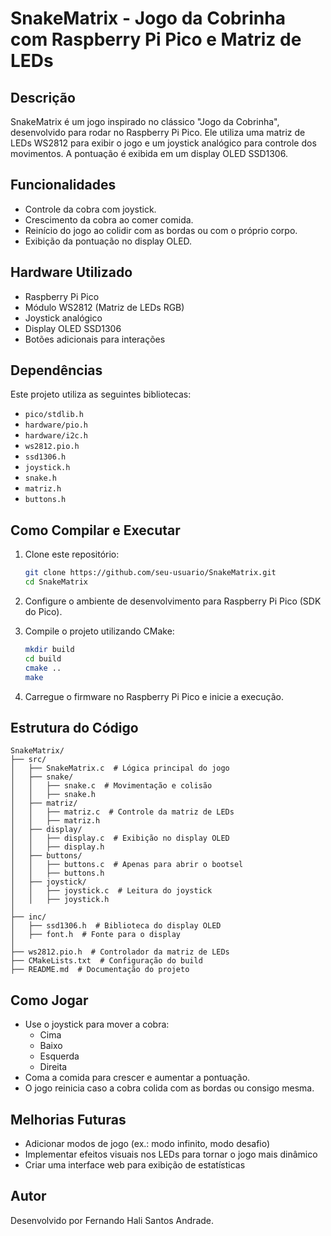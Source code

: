 # SnakeMatrix - Jogo da Cobrinha com Raspberry Pi Pico e Matriz de LEDs

## Descrição
SnakeMatrix é um jogo inspirado no clássico "Jogo da Cobrinha", desenvolvido para rodar no Raspberry Pi Pico. Ele utiliza uma matriz de LEDs WS2812 para exibir o jogo e um joystick analógico para controle dos movimentos. A pontuação é exibida em um display OLED SSD1306.

## Funcionalidades
- Controle da cobra com joystick.
- Crescimento da cobra ao comer comida.
- Reinício do jogo ao colidir com as bordas ou com o próprio corpo.
- Exibição da pontuação no display OLED.

## Hardware Utilizado
- Raspberry Pi Pico
- Módulo WS2812 (Matriz de LEDs RGB)
- Joystick analógico
- Display OLED SSD1306
- Botões adicionais para interações

## Dependências
Este projeto utiliza as seguintes bibliotecas:
- `pico/stdlib.h`
- `hardware/pio.h`
- `hardware/i2c.h`
- `ws2812.pio.h`
- `ssd1306.h`
- `joystick.h`
- `snake.h`
- `matriz.h`
- `buttons.h`

## Como Compilar e Executar
1. Clone este repositório:
   ```sh
   git clone https://github.com/seu-usuario/SnakeMatrix.git
   cd SnakeMatrix
   ```

2. Configure o ambiente de desenvolvimento para Raspberry Pi Pico (SDK do Pico).
3. Compile o projeto utilizando CMake:
   ```sh
   mkdir build
   cd build
   cmake ..
   make
   ```
4. Carregue o firmware no Raspberry Pi Pico e inicie a execução.

## Estrutura do Código
```
SnakeMatrix/
├── src/
│   ├── SnakeMatrix.c  # Lógica principal do jogo
│   ├── snake/
│   │   ├── snake.c  # Movimentação e colisão
│   │   ├── snake.h
│   ├── matriz/
│   │   ├── matriz.c  # Controle da matriz de LEDs
│   │   ├── matriz.h
│   ├── display/
│   │   ├── display.c  # Exibição no display OLED
│   │   ├── display.h
│   ├── buttons/
│   │   ├── buttons.c  # Apenas para abrir o bootsel
│   │   ├── buttons.h
│   ├── joystick/
│   │   ├── joystick.c  # Leitura do joystick
│   │   ├── joystick.h
│
├── inc/
│   ├── ssd1306.h  # Biblioteca do display OLED
│   ├── font.h  # Fonte para o display
│
├── ws2812.pio.h  # Controlador da matriz de LEDs
├── CMakeLists.txt  # Configuração do build
├── README.md  # Documentação do projeto
```

## Como Jogar
- Use o joystick para mover a cobra:
  - Cima
  - Baixo
  - Esquerda
  - Direita
- Coma a comida para crescer e aumentar a pontuação.
- O jogo reinicia caso a cobra colida com as bordas ou consigo mesma.

## Melhorias Futuras
- Adicionar modos de jogo (ex.: modo infinito, modo desafio)
- Implementar efeitos visuais nos LEDs para tornar o jogo mais dinâmico
- Criar uma interface web para exibição de estatísticas

## Autor
Desenvolvido por Fernando Hali Santos Andrade.

